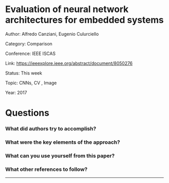 # Evaluation of neural network architectures for embedded systems
Author: Alfredo Canziani, Eugenio Culurciello

Category: Comparison

Conference: IEEE ISCAS

Link: https://ieeexplore.ieee.org/abstract/document/8050276

Status: This week

Topic: CNNs, CV , Image 

Year: 2017

# Questions

### What did authors try to accomplish?

### What were the key elements of the approach?

### What can you use yourself from this paper?

### What other references to follow?

---